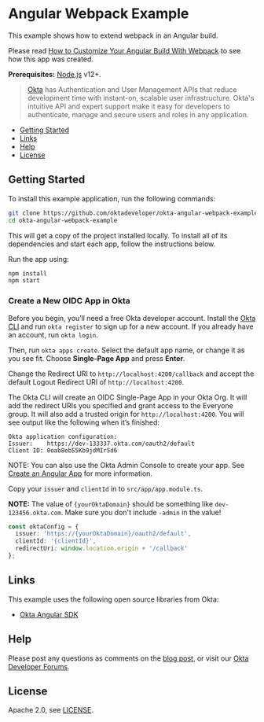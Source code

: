 # Angular Webpack Example

This example shows how to extend webpack in an Angular build.

Please read [How to Customize Your Angular Build With Webpack](https://developer.okta.com/blog/2019/12/09/angular-webpack) to see how this app was created.

**Prerequisites:** [Node.js](https://nodejs.org/) v12+.

> [Okta](https://developer.okta.com/) has Authentication and User Management APIs that reduce development time with instant-on, scalable user infrastructure. Okta's intuitive API and expert support make it easy for developers to authenticate, manage and secure users and roles in any application.

* [Getting Started](#getting-started)
* [Links](#links)
* [Help](#help)
* [License](#license)

## Getting Started

To install this example application, run the following commands:

```bash
git clone https://github.com/oktadeveloper/okta-angular-webpack-example.git
cd okta-angular-webpack-example
```

This will get a copy of the project installed locally. To install all of its dependencies and start each app, follow the instructions below.

Run the app using:

```bash
npm install
npm start
```

### Create a New OIDC App in Okta

Before you begin, you’ll need a free Okta developer account. Install the [Okta CLI](https://cli.okta.com) and run `okta register` to sign up for a new account. If you already have an account, run `okta login`.

Then, run `okta apps create`. Select the default app name, or change it as you see fit. Choose **Single-Page App** and press **Enter**.

Change the Redirect URI to `http://localhost:4200/callback` and accept the default Logout Redirect URI of `http://localhost:4200`.

The Okta CLI will create an OIDC Single-Page App in your Okta Org. It will add the redirect URIs you specified and grant access to the Everyone group. It will also add a trusted origin for `http://localhost:4200`. You will see output like the following when it’s finished:

```
Okta application configuration:
Issuer:    https://dev-133337.okta.com/oauth2/default
Client ID: 0oab8eb55Kb9jdMIr5d6
```

NOTE: You can also use the Okta Admin Console to create your app. See [Create an Angular App](https://developer.okta.com/docs/guides/sign-into-spa/angular/create-okta-application/) for more information.

Copy your `issuer` and `clientId` in to `src/app/app.module.ts`.

**NOTE:** The value of `{yourOktaDomain}` should be something like `dev-123456.okta.com`. Make sure you don't include `-admin` in the value!

```ts
const oktaConfig = {
  issuer: 'https://{yourOktaDomain}/oauth2/default',
  clientId: '{clientId}',
  redirectUri: window.location.origin + '/callback'
};
```

## Links

This example uses the following open source libraries from Okta:

* [Okta Angular SDK](https://github.com/okta/okta-oidc-js/tree/master/packages/okta-angular)

## Help

Please post any questions as comments on the [blog post](https://developer.okta.com/blog/2019/12/09/angular-webpack), or visit our [Okta Developer Forums](https://devforum.okta.com/).

## License

Apache 2.0, see [LICENSE](LICENSE).

